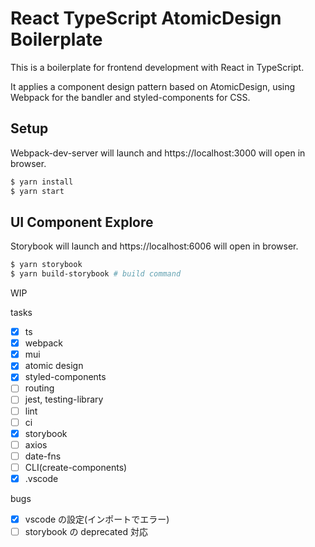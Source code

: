 # React TypeScript AtomicDesign Boilerplate

This is a boilerplate for frontend development with React in TypeScript.

It applies a component design pattern based on AtomicDesign, using Webpack for the bandler and styled-components for CSS.

## Setup

Webpack-dev-server will launch and https://localhost:3000 will open in browser.

```sh
$ yarn install
$ yarn start
```

## UI Component Explore

Storybook will launch and https://localhost:6006 will open in browser.

```sh
$ yarn storybook
$ yarn build-storybook # build command
```

WIP

tasks

- [x] ts
- [x] webpack
- [x] mui
- [x] atomic design
- [x] styled-components
- [ ] routing
- [ ] jest, testing-library
- [ ] lint
- [ ] ci
- [x] storybook
- [ ] axios
- [ ] date-fns
- [ ] CLI(create-components)
- [x] .vscode

bugs

- [x] vscode の設定(インポートでエラー)
- [ ] storybook の deprecated 対応
